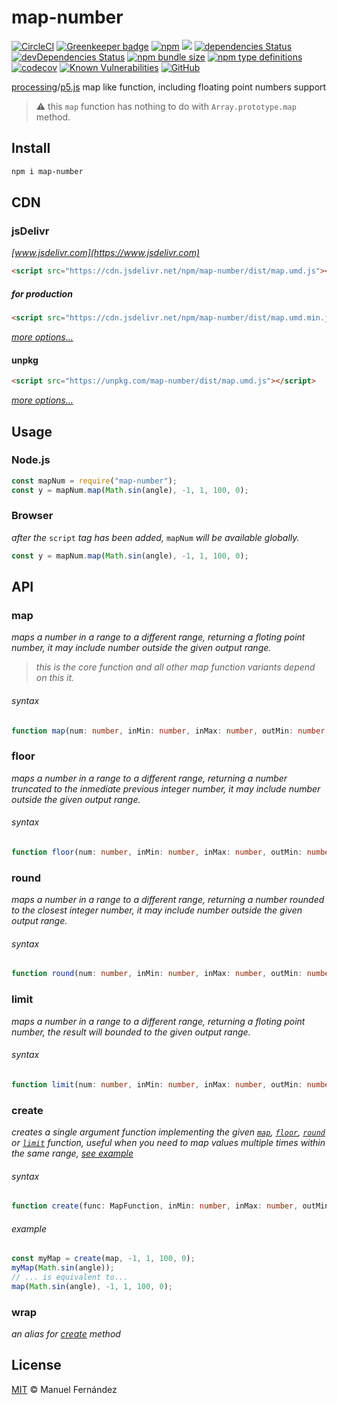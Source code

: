 # map-number

[![CircleCI](https://circleci.com/gh/manferlo81/map-number.svg?style=svg)](https://circleci.com/gh/manferlo81/map-number) [![Greenkeeper badge](https://badges.greenkeeper.io/manferlo81/map-number.svg)](https://greenkeeper.io/) [![npm](https://img.shields.io/npm/v/map-number.svg)](https://www.npmjs.com/package/map-number) [![](https://data.jsdelivr.com/v1/package/npm/map-number/badge?style=rounded)](https://www.jsdelivr.com/package/npm/map-number) [![dependencies Status](https://david-dm.org/manferlo81/map-number/status.svg)](https://david-dm.org/manferlo81/map-number) [![devDependencies Status](https://david-dm.org/manferlo81/map-number/dev-status.svg)](https://david-dm.org/manferlo81/map-number?type=dev) [![npm bundle size](https://img.shields.io/bundlephobia/min/map-number.svg)](https://bundlephobia.com/result?p=map-number) [![npm type definitions](https://img.shields.io/npm/types/map-number.svg)](https://github.com/microsoft/typescript) [![codecov](https://codecov.io/gh/manferlo81/map-number/branch/master/graph/badge.svg)](https://codecov.io/gh/manferlo81/map-number) [![Known Vulnerabilities](https://snyk.io/test/github/manferlo81/map-number/badge.svg?targetFile=package.json)](https://snyk.io/test/github/manferlo81/map-number?targetFile=package.json) [![GitHub](https://img.shields.io/github/license/manferlo81/map-number.svg)](LICENSE)

[processing](https://processing.org/reference/map_.html)/[p5.js](http://p5js.org/reference/#/p5/map) map like function, including floating point numbers support

> :warning: this `map` function has nothing to do with `Array.prototype.map` method.

## Install

```bash
npm i map-number
```

## CDN

### jsDelivr

*[www.jsdelivr.com](https://www.jsdelivr.com)*

```html
<script src="https://cdn.jsdelivr.net/npm/map-number/dist/map.umd.js"></script>
```

##### for production

```html
<script src="https://cdn.jsdelivr.net/npm/map-number/dist/map.umd.min.js"></script>
```

*[more options...](https://www.jsdelivr.com/package/npm/map-number)*

#### unpkg

```html
<script src="https://unpkg.com/map-number/dist/map.umd.js"></script>
```

*[more options...](https://unpkg.com/map-number/)*

## Usage

### Node.js

```javascript
const mapNum = require("map-number");
const y = mapNum.map(Math.sin(angle), -1, 1, 100, 0);
```

### Browser

*after the* `script` *tag has been added,* `mapNum` *will be available globally.*

```javascript
const y = mapNum.map(Math.sin(angle), -1, 1, 100, 0);
```

## API

### map

*maps a number in a range to a different range, returning a floting point number, it may include number outside the given output range.*

> *this is the core function and all other map function variants depend on this it.*

###### syntax

```typescript
function map(num: number, inMin: number, inMax: number, outMin: number, outMax: number): number;
```

### floor

*maps a number in a range to a different range, returning a number truncated to the inmediate previous integer number, it may include number outside the given output range.*

###### syntax

```typescript
function floor(num: number, inMin: number, inMax: number, outMin: number, outMax: number): number;
```

### round

*maps a number in a range to a different range, returning a number rounded to the closest integer number, it may include number outside the given output range.*

###### syntax

```typescript
function round(num: number, inMin: number, inMax: number, outMin: number, outMax: number): number;
```

### limit

*maps a number in a range to a different range, returning a floting point number, the result will bounded to the given output range.*

###### syntax

```typescript
function limit(num: number, inMin: number, inMax: number, outMin: number, outMax: number): number;
```

### create

*creates a single argument function implementing the given [`map`](#map), [`floor`](#floor), [`round`](#round) or [`limit`](#limit) function, useful when you need to map values multiple times within the same range, [see example](#example)*

###### syntax

```typescript
function create(func: MapFunction, inMin: number, inMax: number, outMin: number, outMax: number): (num: number) => number;
```

###### example

```javascript
const myMap = create(map, -1, 1, 100, 0);
myMap(Math.sin(angle));
// ... is equivalent to...
map(Math.sin(angle), -1, 1, 100, 0);
```

### wrap

*an alias for [create](#create) method*

## License

[MIT](LICENSE) &copy; Manuel Fernández
